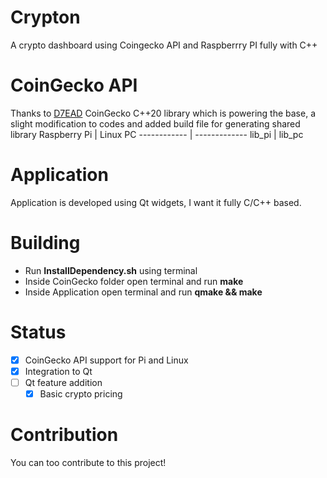 # Crypton
A crypto dashboard using Coingecko API and Raspberrry PI fully with C++
# CoinGecko API
Thanks to [D7EAD](https://github.com/D7EAD) CoinGecko C++20 library which is powering the base, a slight modification to codes and added build file for generating shared library
Raspberry Pi | Linux PC
------------ | -------------
lib_pi | lib_pc
# Application
Application is developed using Qt widgets, I want it fully C/C++ based.
# Building
- Run **InstallDependency.sh** using terminal
- Inside CoinGecko folder open terminal and run **make**
- Inside Application open terminal and run **qmake && make**
# Status
- [x] CoinGecko API support for Pi and Linux
- [x] Integration to Qt
- [ ] Qt feature addition
  - [x] Basic crypto pricing
# Contribution
You can too contribute to this project!
